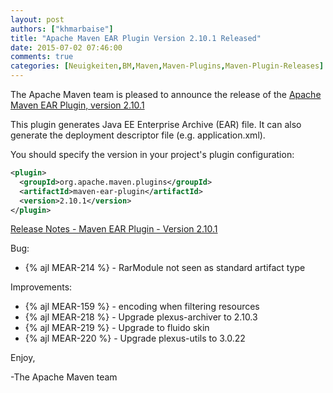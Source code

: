 ```yaml
---
layout: post
authors: ["khmarbaise"]
title: "Apache Maven EAR Plugin Version 2.10.1 Released"
date: 2015-07-02 07:46:00
comments: true
categories: [Neuigkeiten,BM,Maven,Maven-Plugins,Maven-Plugin-Releases]
---
```

The Apache Maven team is pleased to announce the release of the 
[Apache Maven EAR Plugin, version 2.10.1](https://maven.apache.org/plugins/maven-ear-plugin/)

This plugin generates Java EE Enterprise Archive (EAR) file. It can also
generate the deployment descriptor file (e.g. application.xml).

You should specify the version in your project's plugin configuration:

``` xml
<plugin>
  <groupId>org.apache.maven.plugins</groupId>
  <artifactId>maven-ear-plugin</artifactId>
  <version>2.10.1</version>
</plugin>
```
<!-- more -->

[Release Notes - Maven EAR Plugin - Version 2.10.1](https://issues.apache.org/jira/secure/ReleaseNote.jspa?projectId=12317422&version=12330698)

Bug:

 * {% ajl MEAR-214 %} - RarModule not seen as standard artifact type

Improvements:

 * {% ajl MEAR-159 %} - encoding when filtering resources
 * {% ajl MEAR-218 %} - Upgrade plexus-archiver to 2.10.3
 * {% ajl MEAR-219 %} - Upgrade to fluido skin
 * {% ajl MEAR-220 %} - Upgrade plexus-utils to 3.0.22

Enjoy,

-The Apache Maven team
